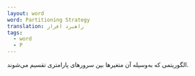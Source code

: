 ```yaml
---
layout: word
word: Partitioning Strategy
translation: راهبرد افراز
tags:
  - word
  - P
---
```

الگوریتمی که به‌وسیله آن متغیرها بین سرورهای پارامتری تقسیم می‌شوند.